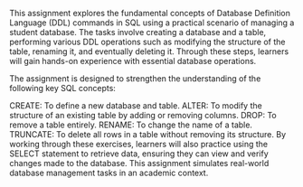 This assignment explores the fundamental concepts of Database Definition Language (DDL) commands in SQL using a practical scenario of managing a student database. The tasks involve creating a database and a table, performing various DDL operations such as modifying the structure of the table, renaming it, and eventually deleting it. Through these steps, learners will gain hands-on experience with essential database operations.

The assignment is designed to strengthen the understanding of the following key SQL concepts:

CREATE: To define a new database and table.
ALTER: To modify the structure of an existing table by adding or removing columns.
DROP: To remove a table entirely.
RENAME: To change the name of a table.
TRUNCATE: To delete all rows in a table without removing its structure.
By working through these exercises, learners will also practice using the SELECT statement to retrieve data, ensuring they can view and verify changes made to the database. This assignment simulates real-world database management tasks in an academic context.













